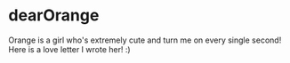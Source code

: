 # dearOrange

Orange is a girl who's extremely cute and turn me on every single second!
Here is a love letter I wrote her! :)
